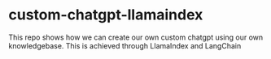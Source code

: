 # custom-chatgpt-llamaindex
This repo shows how we can create our own custom chatgpt using our own knowledgebase. This is achieved through LlamaIndex and LangChain
